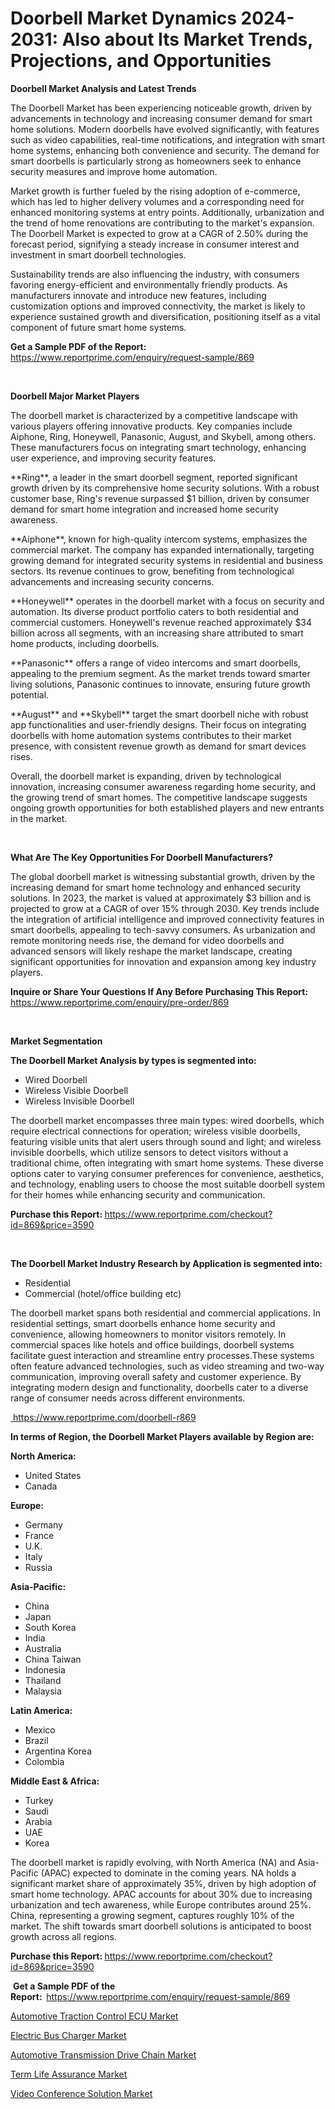 <p><h1>Doorbell Market Dynamics 2024-2031: Also about Its Market Trends, Projections, and Opportunities</h1></p><p><strong>Doorbell Market Analysis and Latest Trends</strong></p>
<p><p>The Doorbell Market has been experiencing noticeable growth, driven by advancements in technology and increasing consumer demand for smart home solutions. Modern doorbells have evolved significantly, with features such as video capabilities, real-time notifications, and integration with smart home systems, enhancing both convenience and security. The demand for smart doorbells is particularly strong as homeowners seek to enhance security measures and improve home automation.</p><p>Market growth is further fueled by the rising adoption of e-commerce, which has led to higher delivery volumes and a corresponding need for enhanced monitoring systems at entry points. Additionally, urbanization and the trend of home renovations are contributing to the market's expansion. The Doorbell Market is expected to grow at a CAGR of 2.50% during the forecast period, signifying a steady increase in consumer interest and investment in smart doorbell technologies.</p><p>Sustainability trends are also influencing the industry, with consumers favoring energy-efficient and environmentally friendly products. As manufacturers innovate and introduce new features, including customization options and improved connectivity, the market is likely to experience sustained growth and diversification, positioning itself as a vital component of future smart home systems.</p></p>
<p><strong>Get a Sample PDF of the Report:&nbsp;</strong> <a href="https://www.reportprime.com/enquiry/request-sample/869">https://www.reportprime.com/enquiry/request-sample/869</a></p>
<p>&nbsp;</p>
<p><strong>Doorbell Major Market Players</strong></p>
<p><p>The doorbell market is characterized by a competitive landscape with various players offering innovative products. Key companies include Aiphone, Ring, Honeywell, Panasonic, August, and Skybell, among others. These manufacturers focus on integrating smart technology, enhancing user experience, and improving security features.</p><p>**Ring**, a leader in the smart doorbell segment, reported significant growth driven by its comprehensive home security solutions. With a robust customer base, Ring's revenue surpassed $1 billion, driven by consumer demand for smart home integration and increased home security awareness.</p><p>**Aiphone**, known for high-quality intercom systems, emphasizes the commercial market. The company has expanded internationally, targeting growing demand for integrated security systems in residential and business sectors. Its revenue continues to grow, benefiting from technological advancements and increasing security concerns.</p><p>**Honeywell** operates in the doorbell market with a focus on security and automation. Its diverse product portfolio caters to both residential and commercial customers. Honeywell's revenue reached approximately $34 billion across all segments, with an increasing share attributed to smart home products, including doorbells.</p><p>**Panasonic** offers a range of video intercoms and smart doorbells, appealing to the premium segment. As the market trends toward smarter living solutions, Panasonic continues to innovate, ensuring future growth potential.</p><p>**August** and **Skybell** target the smart doorbell niche with robust app functionalities and user-friendly designs. Their focus on integrating doorbells with home automation systems contributes to their market presence, with consistent revenue growth as demand for smart devices rises.</p><p>Overall, the doorbell market is expanding, driven by technological innovation, increasing consumer awareness regarding home security, and the growing trend of smart homes. The competitive landscape suggests ongoing growth opportunities for both established players and new entrants in the market.</p></p>
<p>&nbsp;</p>
<p><strong>What Are The Key Opportunities For Doorbell Manufacturers?</strong></p>
<p><p>The global doorbell market is witnessing substantial growth, driven by the increasing demand for smart home technology and enhanced security solutions. In 2023, the market is valued at approximately $3 billion and is projected to grow at a CAGR of over 15% through 2030. Key trends include the integration of artificial intelligence and improved connectivity features in smart doorbells, appealing to tech-savvy consumers. As urbanization and remote monitoring needs rise, the demand for video doorbells and advanced sensors will likely reshape the market landscape, creating significant opportunities for innovation and expansion among key industry players.</p></p>
<p><strong>Inquire or Share Your Questions If Any Before Purchasing This Report:</strong> <a href="https://www.reportprime.com/enquiry/pre-order/869">https://www.reportprime.com/enquiry/pre-order/869</a></p>
<p>&nbsp;</p>
<p><strong>Market Segmentation</strong></p>
<p><strong>The Doorbell Market Analysis by types is segmented into:</strong></p>
<p><ul><li>Wired Doorbell</li><li>Wireless Visible Doorbell</li><li>Wireless Invisible Doorbell</li></ul></p>
<p><p>The doorbell market encompasses three main types: wired doorbells, which require electrical connections for operation; wireless visible doorbells, featuring visible units that alert users through sound and light; and wireless invisible doorbells, which utilize sensors to detect visitors without a traditional chime, often integrating with smart home systems. These diverse options cater to varying consumer preferences for convenience, aesthetics, and technology, enabling users to choose the most suitable doorbell system for their homes while enhancing security and communication.</p></p>
<p><strong>Purchase this Report:&nbsp;</strong><a href="https://www.reportprime.com/checkout?id=869&price=3590">https://www.reportprime.com/checkout?id=869&price=3590</a></p>
<p>&nbsp;</p>
<p><strong>The Doorbell Market Industry Research by Application is segmented into:</strong></p>
<p><ul><li>Residential</li><li>Commercial (hotel/office building etc)</li></ul></p>
<p><p>The doorbell market spans both residential and commercial applications. In residential settings, smart doorbells enhance home security and convenience, allowing homeowners to monitor visitors remotely. In commercial spaces like hotels and office buildings, doorbell systems facilitate guest interaction and streamline entry processes.These systems often feature advanced technologies, such as video streaming and two-way communication, improving overall safety and customer experience. By integrating modern design and functionality, doorbells cater to a diverse range of consumer needs across different environments.</p></p>
<p><a href="https://www.reportprime.com/doorbell-r869">&nbsp;https://www.reportprime.com/doorbell-r869</a></p>
<p><strong>In terms of Region, the Doorbell Market Players available by Region are:</strong></p>
<p>
    <p> <strong> North America: </strong>
        <ul>
            <li>United States</li>
            <li>Canada</li>
        </ul>
        </p> 
    <p> <strong> Europe: </strong>
        <ul>
            <li>Germany</li>
            <li>France</li>
            <li>U.K.</li>
            <li>Italy</li>
            <li>Russia</li>
        </ul>
        </p> 
    <p> <strong> Asia-Pacific: </strong>
        <ul>
            <li>China</li>
            <li>Japan</li>
            <li>South Korea</li>
            <li>India</li>
            <li>Australia</li>
            <li>China Taiwan</li>
            <li>Indonesia</li>
            <li>Thailand</li>
            <li>Malaysia</li>
        </ul>
        </p> 
    <p> <strong> Latin America: </strong>
        <ul>
            <li>Mexico</li>
            <li>Brazil</li>
            <li>Argentina Korea</li>
            <li>Colombia</li>
        </ul>
        </p> 
    <p> <strong> Middle East & Africa: </strong>
        <ul>
            <li>Turkey</li>
            <li>Saudi</li>
            <li>Arabia</li>
            <li>UAE</li>
            <li>Korea</li>
        </ul>
    </p>
    </p>
<p><p>The doorbell market is rapidly evolving, with North America (NA) and Asia-Pacific (APAC) expected to dominate in the coming years. NA holds a significant market share of approximately 35%, driven by high adoption of smart home technology. APAC accounts for about 30% due to increasing urbanization and tech awareness, while Europe contributes around 25%. China, representing a growing segment, captures roughly 10% of the market. The shift towards smart doorbell solutions is anticipated to boost growth across all regions.</p></p>
<p><strong>Purchase this Report: </strong><a href="https://www.reportprime.com/checkout?id=869&price=3590">https://www.reportprime.com/checkout?id=869&price=3590</a></p>
<p>&nbsp;<strong>Get a Sample PDF of the Report:&nbsp;&nbsp;</strong><a href="https://www.reportprime.com/enquiry/request-sample/869">https://www.reportprime.com/enquiry/request-sample/869</a></p>
<p><strong></strong></p>
<p><p><a href="https://issuu.com/reportprime-2/docs/automotive-traction-control-ecu-mar_9e8f284f7df90a">Automotive Traction Control ECU Market</a></p><p><a href="https://www.linkedin.com/pulse/what-growth-opportunities-challenges-electric-bus-charger-zzzsf?trackingId=c84KkiehS0CVEcBnkvwcqQ%3D%3D">Electric Bus Charger Market</a></p><p><a href="https://issuu.com/reportprime-2/docs/automotive-transmission-drive-chain_cfd931d321cb7b">Automotive Transmission Drive Chain Market</a></p><p><a href="https://medium.com/@andrew.gibson967/global-perspectives-on-term-life-assurance-market-trends-challenges-and-forecast-2024-2031-46746b421fba">Term Life Assurance Market</a></p><p><a href="https://medium.com/@amanda.hamilton54645/strategic-insights-into-global-video-conference-solution-market-trends-2024-2031-covered-in-114-f40c69602cc2">Video Conference Solution Market</a></p></p>
